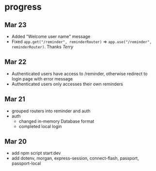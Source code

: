 # progress

## Mar 23
* Added "Welcome user name" message
* Fixed `app.get("/reminder", reminderRouter)` => `app.use("/reminder", reminderRouter)`. Thanks *Terry*

## Mar 22
* Authenticated users have access to /reminder, otherwise redirect to login page with error message
* Authenticated users only accesses their own reminders


## Mar 21
* grouped routers into reminder and auth
* auth
  * changed in-memory Database format
  * completed local login

## Mar 20
* add npm script start:dev
* add dotenv, morgan, express-session, connect-flash, passport, passport-local
